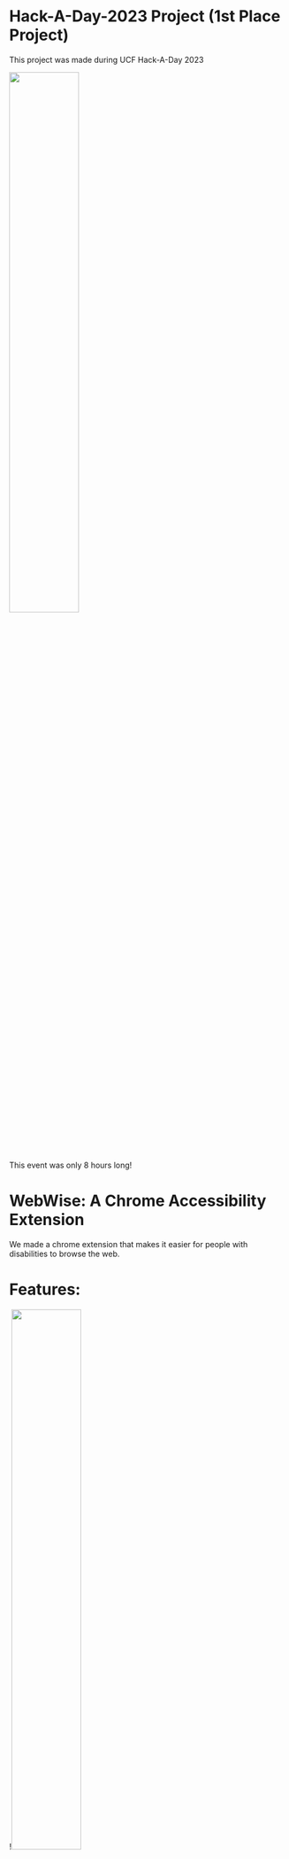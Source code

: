 # Hack-A-Day-2023 Project (1st Place Project)

This project was made during UCF Hack-A-Day 2023


<img src="https://user-images.githubusercontent.com/99133333/217091884-c2f24083-54e2-44ea-acea-2e9a578c9786.jpg" width=50% height=50%>


This event was only 8 hours long!

# WebWise: A Chrome Accessibility Extension

We made a chrome extension that makes it easier for people with disabilities to browse the web.

# Features:
!<img src="[https://user-images.githubusercontent.com/99133333/217091884-c2f24083-54e2-44ea-acea-2e9a578c9786.jpg](https://user-images.githubusercontent.com/99133333/217092790-7e5a17f8-3386-4a7a-975e-ac25e83a59a0.png)" width=50% height=50%>

<img src="https://user-images.githubusercontent.com/99133333/217091884-c2f24083-54e2-44ea-acea-2e9a578c9786.jpg" width=50% height=50%>

![extension](https://user-images.githubusercontent.com/99133333/217094231-88263eb1-9c11-4737-ab57-2a14da70e9d6.png)



# Made by Team Tin CAN
!(https://github.com/JavaNoTea/Hack-A-Day-2023/blob/main/hackadaylogo.png)

